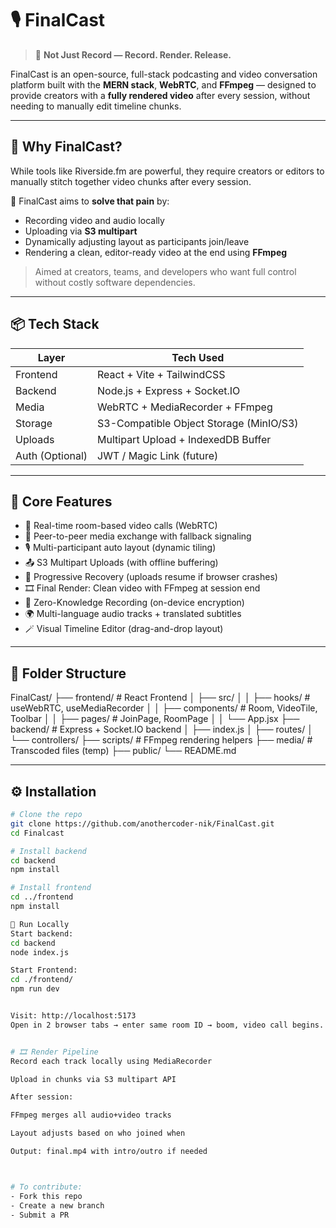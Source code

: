 # 🎙️ FinalCast

> 🎥 **Not Just Record — Record. Render. Release.**

FinalCast is an open-source, full-stack podcasting and video conversation platform built with the **MERN stack**, **WebRTC**, and **FFmpeg** — designed to provide creators with a **fully rendered video** after every session, without needing to manually edit timeline chunks.

---

## 🚀 Why FinalCast?

While tools like Riverside.fm are powerful, they require creators or editors to manually stitch together video chunks after every session.

🧠 FinalCast aims to **solve that pain** by:
- Recording video and audio locally
- Uploading via **S3 multipart**
- Dynamically adjusting layout as participants join/leave
- Rendering a clean, editor-ready video at the end using **FFmpeg**

> Aimed at creators, teams, and developers who want full control without costly software dependencies.

---

## 📦 Tech Stack

| Layer        | Tech Used                         |
|-------------|------------------------------------|
| Frontend    | React + Vite + TailwindCSS         |
| Backend     | Node.js + Express + Socket.IO      |
| Media       | WebRTC + MediaRecorder + FFmpeg    |
| Storage     | S3-Compatible Object Storage (MinIO/S3) |
| Uploads     | Multipart Upload + IndexedDB Buffer |
| Auth (Optional) | JWT / Magic Link (future)     |

---

## 🎯 Core Features

- 🔴 Real-time room-based video calls (WebRTC)
- 📡 Peer-to-peer media exchange with fallback signaling
- 🎙️ Multi-participant auto layout (dynamic tiling)
- 📤 S3 Multipart Uploads (with offline buffering)
- 🧠 Progressive Recovery (uploads resume if browser crashes)
- 🎞️ Final Render: Clean video with FFmpeg at session end
- 🔐 Zero-Knowledge Recording (on-device encryption)
- 🌍 Multi-language audio tracks + translated subtitles
- 🪄 Visual Timeline Editor (drag-and-drop layout)

---

## 📁 Folder Structure

FinalCast/
├── frontend/ # React Frontend
│ ├── src/
│ │ ├── hooks/ # useWebRTC, useMediaRecorder
│ │ ├── components/ # Room, VideoTile, Toolbar
│ │ ├── pages/ # JoinPage, RoomPage
│ │ └── App.jsx
├── backend/ # Express + Socket.IO backend
│ ├── index.js
│ ├── routes/
│ └── controllers/
├── scripts/ # FFmpeg rendering helpers
├── media/ # Transcoded files (temp)
├── public/
└── README.md


---

## ⚙️ Installation

```bash
# Clone the repo
git clone https://github.com/anothercoder-nik/FinalCast.git
cd Finalcast

# Install backend
cd backend
npm install

# Install frontend
cd ../frontend
npm install

🧪 Run Locally
Start backend:
cd backend
node index.js

Start Frontend:
cd ./frontend/
npm run dev


Visit: http://localhost:5173
Open in 2 browser tabs → enter same room ID → boom, video call begins.


# 🎞️ Render Pipeline
Record each track locally using MediaRecorder

Upload in chunks via S3 multipart API

After session:

FFmpeg merges all audio+video tracks

Layout adjusts based on who joined when

Output: final.mp4 with intro/outro if needed



# To contribute:
- Fork this repo
- Create a new branch
- Submit a PR

